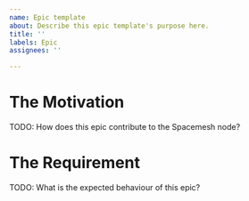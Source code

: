 ```yaml
---
name: Epic template
about: Describe this epic template's purpose here.
title: ''
labels: Epic
assignees: ''

---
```


# The Motivation
TODO: How does this epic contribute to the Spacemesh node?

# The Requirement
TODO: What is the expected behaviour of this epic?

